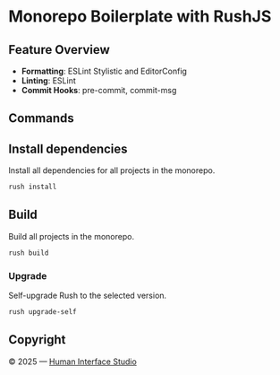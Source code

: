 # Monorepo Boilerplate with RushJS

## Feature Overview

- **Formatting**: ESLint Stylistic and EditorConfig
- **Linting**: ESLint
- **Commit Hooks**: pre-commit, commit-msg

## Commands

## Install dependencies

Install all dependencies for all projects in the monorepo.

```bash
rush install
```

## Build

Build all projects in the monorepo.

```bash
rush build
```

### Upgrade

Self-upgrade Rush to the selected version.

```bash
rush upgrade-self
```

## Copyright

&copy; 2025 &mdash; [Human Interface Studio](https://humaninterface.studio)
